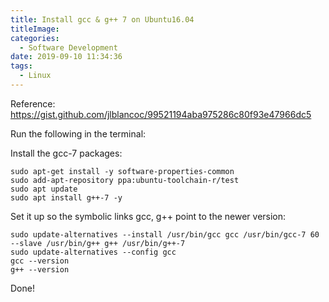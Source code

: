 ```yaml
---
title: Install gcc & g++ 7 on Ubuntu16.04
titleImage:
categories:
  - Software Development
date: 2019-09-10 11:34:36
tags:
  - Linux
---
```

Reference: https://gist.github.com/jlblancoc/99521194aba975286c80f93e47966dc5

Run the following in the terminal:

Install the gcc-7 packages:

    sudo apt-get install -y software-properties-common
    sudo add-apt-repository ppa:ubuntu-toolchain-r/test
    sudo apt update
    sudo apt install g++-7 -y

Set it up so the symbolic links gcc, g++ point to the newer version:

    sudo update-alternatives --install /usr/bin/gcc gcc /usr/bin/gcc-7 60 --slave /usr/bin/g++ g++ /usr/bin/g++-7 
    sudo update-alternatives --config gcc
    gcc --version
    g++ --version

Done!
